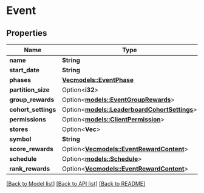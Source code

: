 # Event

## Properties

Name | Type | Description | Notes
------------ | ------------- | ------------- | -------------
**name** | **String** |  | 
**start_date** | **String** |  | 
**phases** | [**Vec<models::EventPhase>**](EventPhase.md) |  | 
**partition_size** | Option<**i32**> |  | [optional]
**group_rewards** | Option<[**models::EventGroupRewards**](EventGroupRewards.md)> |  | [optional]
**cohort_settings** | Option<[**models::LeaderboardCohortSettings**](LeaderboardCohortSettings.md)> |  | [optional]
**permissions** | Option<[**models::ClientPermission**](ClientPermission.md)> |  | [optional]
**stores** | Option<**Vec<String>**> |  | [optional]
**symbol** | **String** |  | 
**score_rewards** | Option<[**Vec<models::EventRewardContent>**](EventRewardContent.md)> |  | [optional]
**schedule** | Option<[**models::Schedule**](Schedule.md)> |  | [optional]
**rank_rewards** | Option<[**Vec<models::EventRewardContent>**](EventRewardContent.md)> |  | [optional]

[[Back to Model list]](../README.md#documentation-for-models) [[Back to API list]](../README.md#documentation-for-api-endpoints) [[Back to README]](../README.md)


